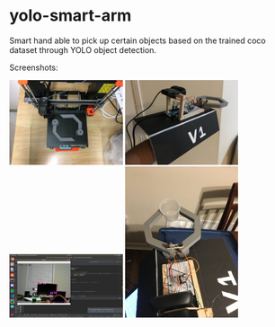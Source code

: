 # yolo-smart-arm

Smart hand able to pick up certain objects based on the trained coco dataset through YOLO object detection. 

Screenshots:

<img src="images/image8.jpeg" width="40%"> 

<img src="images/image1.jpeg" width="40%"> 

<img src="images/image5.png" width="40%">

<img src="images/image7.jpeg" width="40%">




